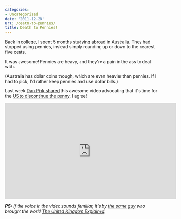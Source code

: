 ```yaml
---
categories:
- Uncategorized
date: '2011-12-28'
url: /death-to-pennies/
title: Death to Pennies!
---
```


Back in college, I spent 5 months studying abroad in Australia. They had stopped using pennies, instead simply rounding up or down to the nearest five cents.

It was awesome! Pennies are heavy, and they're a pain in the ass to deal with.

(Australia has dollar coins though, which are even heavier than pennies. If I had to pick, I'd rather keep pennies and use dollar bills.)

Last week <a href="http://www.danpink.com/archives/2011/12/death-to-pennies">Dan Pink shared</a> this awesome video advocating that it's time for the <a href="https://www.youtube.com/watch?v=y5UT04p5f7U">US to discontinue the penny</a>. I agree!

<iframe class="alignc" width="560" height="315" src="https://www.youtube.com/embed/y5UT04p5f7U?rel=0" frameborder="0" allowfullscreen></iframe>

<em><strong>PS:</strong> If the voice in the video sounds familiar, it's by <a href="http://blog.cgpgrey.com/">the same guy</a> who brought the world <a href="https://gomakethings.com/the-united-kingdom-explained/">The United Kingdom Explained</a>.</em>